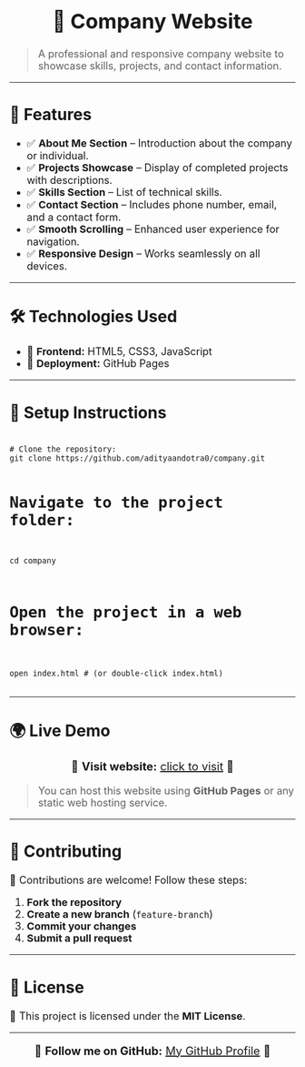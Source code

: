 <h1 align="center" style="font-size: 36px;">📌 Company Website</h1>

<blockquote style="font-size: 18px;">A professional and responsive company website to showcase skills, projects, and contact information.</blockquote>

<hr>

<h2 style="font-size: 28px;">🚀 Features</h2>
<ul style="font-size: 18px;">
<li>✅ <strong>About Me Section</strong> – Introduction about the company or individual.</li>
<li>✅ <strong>Projects Showcase</strong> – Display of completed projects with descriptions.</li>
<li>✅ <strong>Skills Section</strong> – List of technical skills.</li>
<li>✅ <strong>Contact Section</strong> – Includes phone number, email, and a contact form.</li>
<li>✅ <strong>Smooth Scrolling</strong> – Enhanced user experience for navigation.</li>
<li>✅ <strong>Responsive Design</strong> – Works seamlessly on all devices.</li>
</ul>

<hr>

<h2 style="font-size: 28px;">🛠 Technologies Used</h2>
<ul style="font-size: 18px;">
<li>🔹 <strong>Frontend:</strong> HTML5, CSS3, JavaScript</li>
<li>🔹 <strong>Deployment:</strong> GitHub Pages</li>
</ul>

<hr>

<h2 style="font-size: 28px;">📂 Setup Instructions</h2>
<pre style="font-size: 16px;">
<code>
# Clone the repository:
git clone https://github.com/adityaandotra0/company.git

# Navigate to the project folder:
cd company

# Open the project in a web browser:
open index.html  # (or double-click index.html)
</code>
</pre>

<hr>

<h2 style="font-size: 28px;">🌍 Live Demo</h2>
<p align="center" style="font-size: 20px;">🔗 <strong>Visit website:</strong> <a href="https://adityaandotra0.github.io/company/">click to visit</a> 🚀</p>
<blockquote style="font-size: 18px;">You can host this website using <strong>GitHub Pages</strong> or any static web hosting service.</blockquote>

<hr>

<h2 style="font-size: 28px;">🤝 Contributing</h2>
<p style="font-size: 18px;">🙌 Contributions are welcome! Follow these steps:</p>
<ol style="font-size: 18px;">
<li><strong>Fork the repository</strong></li>
<li><strong>Create a new branch</strong> (<code>feature-branch</code>)</li>
<li><strong>Commit your changes</strong></li>
<li><strong>Submit a pull request</strong></li>
</ol>

<hr>

<h2 style="font-size: 28px;">📜 License</h2>
<p style="font-size: 18px;">📄 This project is licensed under the <strong>MIT License</strong>.</p>

<hr>

<p align="center" style="font-size: 20px;">🔗 <strong>Follow me on GitHub:</strong> <a href="https://github.com/adityaandotra0">My GitHub Profile</a> 🚀</p>

